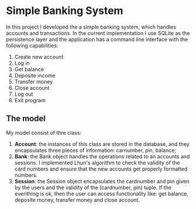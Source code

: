 # Simple Banking System

In this project I developed the a simple banking system, which handles accounts and transactions. In the current implementation I use SQLite as the persistence layer and the application has a command line interface with the following capabilities:

1. Create new account
2. Log in
3. Get balance
4. Deposite income
5. Transfer money
6. Close account
7. Log out
8. Exit program

## The model

My model consist of thre class:

1. **Account**: the instances of this class are stored in the database, and they encapsulates three pieces of information: carnumber, pin, balance;
2. **Bank**: the Bank object handles the operations related to an accounts and sessions. I implemented Lhun's algorithm to check the validity of the card numbers and ensure that the new accounts get properly formatted numbers.
3. **Session**: the Session object encapsulates the cardnumber and pin given by the users and the validity of the (cardnumber, pin) tuple. If the everithing is ok, then the user can access functionality like: get balance, deposite money, transfer money and close account. 
